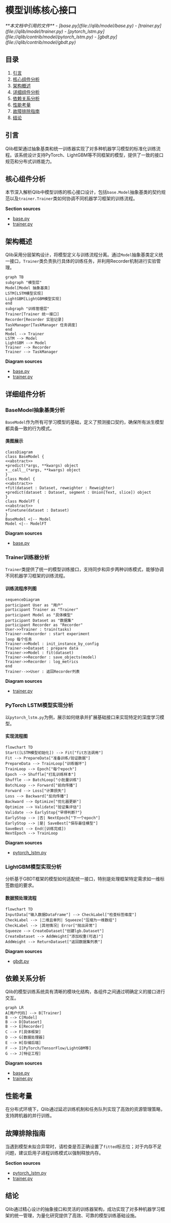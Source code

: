 # 模型训练核心接口

<cite>
**本文档中引用的文件**
- [base.py](file://qlib/model/base.py)
- [trainer.py](file://qlib/model/trainer.py)
- [pytorch_lstm.py](file://qlib/contrib/model/pytorch_lstm.py)
- [gbdt.py](file://qlib/contrib/model/gbdt.py)
</cite>

## 目录
1. [引言](#引言)
2. [核心组件分析](#核心组件分析)
3. [架构概述](#架构概述)
4. [详细组件分析](#详细组件分析)
5. [依赖关系分析](#依赖关系分析)
6. [性能考量](#性能考量)
7. [故障排除指南](#故障排除指南)
8. [结论](#结论)

## 引言
Qlib框架通过抽象基类和统一训练器实现了对多种机器学习模型的标准化训练流程。该系统设计支持PyTorch、LightGBM等不同框架的模型，提供了一致的接口规范和分布式训练能力。

## 核心组件分析
本节深入解析Qlib中模型训练的核心接口设计，包括`base.Model`抽象基类的契约规范以及`trainer.Trainer`类如何协调不同机器学习框架的训练流程。

**Section sources**
- [base.py](file://qlib/model/base.py#L0-L110)
- [trainer.py](file://qlib/model/trainer.py#L0-L619)

## 架构概述
Qlib采用分层架构设计，将模型定义与训练流程分离。通过`Model`抽象基类定义统一接口，`Trainer`类负责执行具体的训练任务，并利用Recorder机制进行实验管理。

```mermaid
graph TB
subgraph "模型层"
Model[Model 抽象基类]
LSTM[LSTM模型实现]
LightGBM[LightGBM模型实现]
end
subgraph "训练管理层"
Trainer[Trainer 统一接口]
Recorder[Recorder 实验记录]
TaskManager[TaskManager 任务调度]
end
Model --> Trainer
LSTM --> Model
LightGBM --> Model
Trainer --> Recorder
Trainer --> TaskManager
```

**Diagram sources**
- [base.py](file://qlib/model/base.py#L0-L110)
- [trainer.py](file://qlib/model/trainer.py#L0-L619)

## 详细组件分析

### BaseModel抽象基类分析
`BaseModel`作为所有可学习模型的基础，定义了预测接口契约，确保所有派生模型都具备一致的行为模式。

#### 类图展示
```mermaid
classDiagram
class BaseModel {
<<abstract>>
+predict(*args, **kwargs) object
+__call__(*args, **kwargs) object
}
class Model {
<<abstract>>
+fit(dataset : Dataset, reweighter : Reweighter)
+predict(dataset : Dataset, segment : Union[Text, slice]) object
}
class ModelFT {
<<abstract>>
+finetune(dataset : Dataset)
}
BaseModel <|-- Model
Model <|-- ModelFT
```

**Diagram sources**
- [base.py](file://qlib/model/base.py#L0-L110)

### Trainer训练器分析
`Trainer`类提供了统一的模型训练接口，支持同步和异步两种训练模式，能够协调不同机器学习框架的训练流程。

#### 训练流程序列图
```mermaid
sequenceDiagram
participant User as "用户"
participant Trainer as "Trainer"
participant Model as "具体模型"
participant Dataset as "数据集"
participant Recorder as "Recorder"
User->>Trainer : train(tasks)
Trainer->>Recorder : start experiment
loop 每个任务
Trainer->>Model : init_instance_by_config
Trainer->>Dataset : prepare data
Trainer->>Model : fit(dataset)
Trainer->>Recorder : save_objects(model)
Trainer->>Recorder : log_metrics
end
Trainer-->>User : 返回Recorder列表
```

**Diagram sources**
- [trainer.py](file://qlib/model/trainer.py#L0-L619)

### PyTorch LSTM模型实现分析
以`pytorch_lstm.py`为例，展示如何继承并扩展基础接口来实现特定的深度学习模型。

#### 实现流程图
```mermaid
flowchart TD
Start([LSTM模型初始化]) --> Fit["fit方法调用"]
Fit --> PrepareData["准备训练/验证数据"]
PrepareData --> TrainLoop["训练循环"]
TrainLoop --> Epoch["每个epoch"]
Epoch --> Shuffle["打乱训练样本"]
Shuffle --> BatchLoop["小批量训练"]
BatchLoop --> Forward["前向传播"]
Forward --> Loss["计算损失"]
Loss --> Backward["反向传播"]
Backward --> Optimize["优化器更新"]
Optimize --> Validate["验证集评估"]
Validate --> EarlyStop{"早停判断?"}
EarlyStop --> |否| NextEpoch["下一个epoch"]
EarlyStop --> |是| SaveBest["保存最佳模型"]
SaveBest --> End([训练完成])
NextEpoch --> TrainLoop
```

**Diagram sources**
- [pytorch_lstm.py](file://qlib/contrib/model/pytorch_lstm.py#L0-L306)

### LightGBM模型实现分析
分析基于GBDT框架的模型如何适配统一接口，特别是处理框架特定需求如一维标签数组的要求。

#### 数据预处理流程
```mermaid
flowchart TD
InputData["输入数据DataFrame"] --> CheckLabel["检查标签维度"]
CheckLabel --> |二维且单列| Squeeze["压缩为一维数组"]
CheckLabel --> |其他情况| Error["抛出异常"]
Squeeze --> CreateDataset["创建lgb.Dataset"]
CreateDataset --> AddWeight["添加权重(可选)"]
AddWeight --> ReturnDataset["返回数据集列表"]
```

**Diagram sources**
- [gbdt.py](file://qlib/contrib/model/gbdt.py#L0-L124)

## 依赖关系分析
Qlib的模型训练系统具有清晰的模块化结构，各组件之间通过明确定义的接口进行交互。

```mermaid
graph LR
A[用户代码] --> B[Trainer]
B --> C[Model]
B --> D[Dataset]
B --> E[Recorder]
C --> F[具体框架]
D --> G[数据处理器]
E --> H[存储后端]
F --> I[PyTorch/TensorFlow/LightGBM等]
G --> J[特征工程]
```

**Diagram sources**
- [base.py](file://qlib/model/base.py#L0-L110)
- [trainer.py](file://qlib/model/trainer.py#L0-L619)

## 性能考量
在分布式环境下，Qlib通过延迟训练机制和任务队列实现了高效的资源管理策略，支持跨机器的并行训练。

## 故障排除指南
当遇到模型未拟合异常时，请检查是否正确设置了`fitted`标志位；对于内存不足问题，建议启用子进程训练模式以强制释放内存。

**Section sources**
- [pytorch_lstm.py](file://qlib/contrib/model/pytorch_lstm.py#L0-L306)
- [trainer.py](file://qlib/model/trainer.py#L0-L619)

## 结论
Qlib通过精心设计的抽象接口和灵活的训练器架构，成功实现了对多种机器学习框架的统一管理，为量化研究提供了高效、可靠的模型训练基础设施。